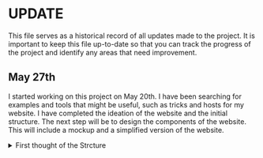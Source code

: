
# UPDATE

This file serves as a historical record of all updates made to the project. It is important to keep this file up-to-date so that you can track the progress of the project and identify any areas that need improvement.

## May 27th

I started working on this project on May 20th. I have been searching for examples and tools that might be useful, such as tricks and hosts for my website. I have completed the ideation of the website and the initial structure. The next step will be to design the components of the website. This will include a mockup and a simplified version of the website.

<details>
  <summary>First thought of the Strcture</summary>
  <p>

**Header**

The header should include the name, a brief description of the aspirations, and a navigation menu. The navigation menu should allow visitors to easily navigate to different sections of the website.

**Main**

The main section of the website should be divided into two parts:  path and best projects.

- **The path** should tell the story of journey as a creative professional. This might include information about education, work experience, and personal projects.
- **Best projects** should showcase most impressive work. Each project should include a brief description, high-quality images, and any relevant links.

**Footer**

The footer should include the contact information, such as email address and socia media.
</p>
</details>